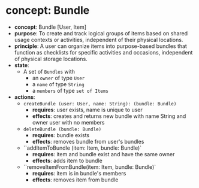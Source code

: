 # concept: Bundle
*   **concept**: Bundle [User, Item]
*   **purpose**: To create and track logical groups of items based on shared usage contexts or activities, independent of their physical locations.
*   **principle**: A user can organize items into purpose-based bundles that function as checklists for specific activities and occasions, independent of physical storage locations.
*   **state**:
    *   A set of `Bundles` with
        *   an `owner` of type `User`
        *   a `name` of type `String`
        *   a `members` of type `set of Items`
*   **actions**:
    *   `createBundle (user: User, name: String): (bundle: Bundle)`
        *   **requires**: user exists, name is unique to user
        *   **effects**: creates and returns new bundle with name String and owner user with no members
    *   `deleteBundle (bundle: Bundle)`
        *   **requires**: bundle exists
        *   **effects**: removes bundle from user's bundles
    *   ``addItemToBundle (item: Item, bundle: Bundle)`
        *   **requires**: item and bundle exist and have the same owner
        *   **effects**: adds item to bundle
    *   ``removeItemFromBundle(item: Item, bundle: Bundle)`
        *   **requires**: item is in bundle's members
        *   **effects**: removes item from bundle